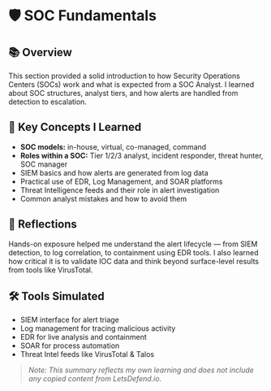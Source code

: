 # 🛡️ SOC Fundamentals

## 📚 Overview

This section provided a solid introduction to how Security Operations Centers (SOCs) work and what is expected from a SOC Analyst. I learned about SOC structures, analyst tiers, and how alerts are handled from detection to escalation.

## 🎯 Key Concepts I Learned

- **SOC models:** in-house, virtual, co-managed, command
- **Roles within a SOC:** Tier 1/2/3 analyst, incident responder, threat hunter, SOC manager
- SIEM basics and how alerts are generated from log data
- Practical use of EDR, Log Management, and SOAR platforms
- Threat Intelligence feeds and their role in alert investigation
- Common analyst mistakes and how to avoid them

## 🧠 Reflections

Hands-on exposure helped me understand the alert lifecycle — from SIEM detection, to log correlation, to containment using EDR tools. I also learned how critical it is to validate IOC data and think beyond surface-level results from tools like VirusTotal.

## 🛠️ Tools Simulated

- SIEM interface for alert triage
- Log management for tracing malicious activity
- EDR for live analysis and containment
- SOAR for process automation
- Threat Intel feeds like VirusTotal & Talos

> _Note: This summary reflects my own learning and does not include any copied content from LetsDefend.io._
